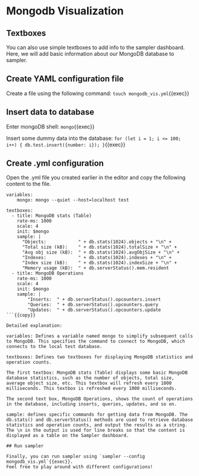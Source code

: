 # Mongodb Visualization

## Textboxes

You can also use simple textboxes to add info to the sampler dashboard. Here, we will add basic information about our MongoDB database to sampler.

## Create YAML configuration file

Create a file using the following command:
`touch mongodb_vis.yml`{{exec}}

## Insert data to database
Enter mongoDB shell:
`mongo`{{exec}}

Insert some dummy data into the database:
`for (let i = 1; i <= 100; i++) {
    db.test.insert({number: i});
}`{{exec}}

## Create .yml configuration
Open the .yml file you created earlier in the editor and copy the following content to the file.

```
variables:
    mongo: mongo --quiet --host=localhost test

textboxes:
  - title: MongoDB stats (Table)
    rate-ms: 1000 
    scale: 4 
    init: $mongo
    sample: |
      "Objects:            " + db.stats(1024).objects + "\n" +
      "Total size (kB):    " + db.stats(1024).totalSize + "\n" +
      "Avg obj size (kB):  " + db.stats(1024).avgObjSize + "\n" +
      "Indexes:            " + db.stats(1024).indexes + "\n" +
      "Index size (kB):    " + db.stats(1024).indexSize + "\n" +
      "Memory usage (kB):  " + db.serverStatus().mem.resident
  - title: MongoDB Operations 
    rate-ms: 1000
    scale: 4
    init: $mongo 
    sample: |
        "Inserts:  " + db.serverStatus().opcounters.insert
        "Queries:  " + db.serverStatus().opcounters.query
        "Updates:  " + db.serverStatus().opcounters.update
```{{copy}}

Detailed explanation:

variables: Defines a variable named mongo to simplify subsequent calls to MongoDB. This specifies the command to connect to MongoDB, which connects to the local test database.

textboxes: Defines two textboxes for displaying MongoDB statistics and operation counts.

The first textbox: MongoDB stats (Table) displays some basic MongoDB database statistics, such as the number of objects, total size, average object size, etc. This textbox will refresh every 1000 milliseconds. This textbox is refreshed every 1000 milliseconds.

The second text box, MongoDB Operations, shows the count of operations in the database, including inserts, queries, updates, and so on.

sample: defines specific commands for getting data from MongoDB. The db.stats() and db.serverStatus() methods are used to retrieve database statistics and operation counts, and output the results as a string. The \n in the output is used for line breaks so that the content is displayed as a table on the Sampler dashboard.

## Run sampler

Finally, you can run sampler using `sampler --config mongodb_vis.yml`{{exec}}.
Feel free to play around with different configurations!
